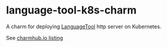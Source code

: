 # language-tool-k8s-charm

A charm for deploying [LanguageTool](https://dev.languagetool.org/http-server) http server on Kubernetes.

See [charmhub.io listing](https://charmhub.io/language-tool-server)